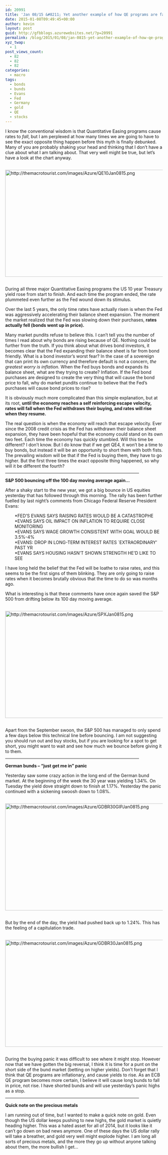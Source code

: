 ```yaml
---
id: 20991
title: 'Jan 08/15 &#8211; Yet another example of how QE programs are far from bond friendly'
date: 2015-01-08T09:49:45+00:00
author: kevin
layout: post
guid: http://gfbblogs.azurewebsites.net/?p=20991
permalink: /blog/2015/01/08/jan-0815-yet-another-example-of-how-qe-programs-are-far-from-bond-friendly/
xyz_twap:
  - 1
post_views_count:
  - 82
  - 82
  - 82
categories:
  - macro
tags:
  - bonds
  - bunds
  - Evans
  - Fed
  - Germany
  - gold
  - QE
  - stocks
---
```

I know the conventional wisdom is that Quantitative Easing programs cause rates to _fall_, but I am perplexed at how many times we are going to have to see the exact opposite thing happen before this myth is finally debunked. Many of you are probably shaking your head and thinking that I don&#8217;t have a clue about what I am talking about. That very well might be true, but let&#8217;s have a look at the chart anyway.


  <img src="http://themacrotourist.com/images/Azure/QE10Jan0815.png" style="margin:30px auto;display:block;" alt="http://themacrotourist.com/images/Azure/QE10Jan0815.png" width="600" height="342">

During all three major Quantitative Easing programs the US 10 year Treasury yield rose from start to finish. And each time the program ended, the rate plummeted even further as the Fed wound down its stimulus.

Over the last 5 years, the only time rates have actually risen is when the Fed was aggressively accelerating their balance sheet expansion. The moment the market realized that the Fed was slowing down their purchases, **rates actually fell (bonds went up in price).** 

Many market pundits refuse to believe this. I can&#8217;t tell you the number of times I read about why bonds are rising because of QE. Nothing could be further from the truth. If you think about what drives bond investors, it becomes clear that the Fed expanding their balance sheet is far from bond friendly. What is a bond investor&#8217;s worst fear? In the case of a sovereign that can print its own currency and therefore default is not a concern, _the greatest worry is inflation._ When the Fed buys bonds and expands its balance sheet, what are they trying to create? Inflation. If the Fed bond purchases are designed to create the very thing that will cause the bond price to fall, why do market pundits continue to believe that the Fed&#8217;s purchases will cause bond prices to rise? 

It is obviously much more complicated than this simple explanation, but at its root, **until the economy reaches a self reinforcing escape velocity, rates will fall when the Fed withdraws their buying, and rates will rise when they resume.**

The real question is when the economy will reach that escape velocity. Ever since the 2008 credit crisis as the Fed has withdrawn their balance sheet expansion, they have been hopeful that the economy could stand on its own two feet. Each time the economy has quickly stumbled. Will this time be different? I don&#8217;t know. But I do know that if we get QE4, it won&#8217;t be a time to buy bonds, but instead it will be an opportunity to short them with both fists. The prevailing wisdom will be that if the Fed is buying them, they have to go higher. But the first three times the exact opposite thing happened, so why will it be different the fourth?

<hr size="3" width="85%" />

**S&P 500 bouncing off the 100 day moving average again&#8230;**

After a shaky start to the new year, we got a big bounce in US equities yesterday that has followed through this morning. The rally has been further fuelled by last night&#8217;s comments from Chicago Federal Reserve President Evans:

<p style="padding-left: 30px;">
  *FED&#8217;S EVANS SAYS RAISING RATES WOULD BE A CATASTROPHE<br /> *EVANS SAYS OIL IMPACT ON INFLATION TO REQUIRE CLOSE MONITORING<br /> *EVANS SAYS WAGE GROWTH CONSISTENT WITH GOAL WOULD BE 3.5%-4%<br /> *EVANS: DROP IN LONG-TERM INTEREST RATES `EXTRAORDINARY&#8217; PAST YR<br /> *EVANS SAYS HOUSING HASN&#8217;T SHOWN STRENGTH HE&#8217;D LIKE TO SEE
</p>

I have long held the belief that the Fed will be loathe to raise rates, and this seems to be the first signs of them blinking. They are only going to raise rates when it becomes brutally obvious that the time to do so was months ago. 

What is interesting is that these comments have once again saved the S&P 500 from drifting below its 100 day moving average.


  <img src="http://themacrotourist.com/images/Azure/SPXJan0815.png" style="margin:30px auto;display:block;" alt="http://themacrotourist.com/images/Azure/SPXJan0815.png" width="600" height="342">

Apart from the September swoon, the S&P 500 has managed to only spend a few days below this technical line before bouncing. I am not suggesting you should run out and buy stocks, but if you are looking for a spot to get short, you might want to wait and see how much we bounce before giving it to them.

<hr size="3" width="85%" />

**German bunds &#8211; &#8220;just get me in&#8221; panic**

Yesterday saw some crazy action in the long end of the German bund market. At the beginning of the week the 30 year was yielding 1.34%. On Tuesday the yield dove straight down to finish at 1.17%. Yesterday the panic continued with a sickening swoosh down to 1.08%. 


  <img src="http://themacrotourist.com/images/Azure/GDBR30GIPJan0815.png" style="margin:30px auto;display:block;" alt="http://themacrotourist.com/images/Azure/GDBR30GIPJan0815.png" width="600" height="342">

But by the end of the day, the yield had pushed back up to 1.24%. This has the feeling of a capitulation trade.


  <img src="http://themacrotourist.com/images/Azure/GDBR30Jan0815.png" style="margin:30px auto;display:block;" alt="http://themacrotourist.com/images/Azure/GDBR30Jan0815.png" width="600" height="342">

During the buying panic it was difficult to see where it might stop. However now that we have gotten the big reversal, I think it is time for a punt on the short side of the bund market (betting on higher yields). Don&#8217;t forget that I think that QE programs are inflationary, and cause yields to rise. As an ECB QE program becomes more certain, I believe it will cause long bunds to fall in price, not rise. I have shorted bunds and will use yesterday&#8217;s panic highs as a stop.

<hr size="3" width="85%" />

**Quick note on the precious metals**

I am running out of time, but I wanted to make a quick note on gold. Even though the US dollar keeps pushing to new highs, the gold market is quietly heading higher. This was a hated asset for all of 2014, but it looks like it can&#8217;t go down on bad news anymore. One of these days the US dollar rally will take a breather, and gold very well might explode higher. I am long all sorts of precious metals, and the more they go up without anyone talking about them, the more bullish I get&#8230;